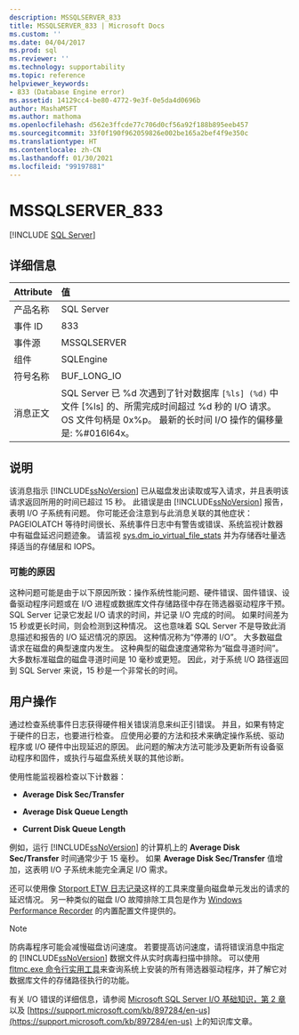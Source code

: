 ```yaml
---
description: MSSQLSERVER_833
title: MSSQLSERVER_833 | Microsoft Docs
ms.custom: ''
ms.date: 04/04/2017
ms.prod: sql
ms.reviewer: ''
ms.technology: supportability
ms.topic: reference
helpviewer_keywords:
- 833 (Database Engine error)
ms.assetid: 14129cc4-be80-4772-9e3f-0e5da4d0696b
author: MashaMSFT
ms.author: mathoma
ms.openlocfilehash: d562e3ffcde77c706d0cf56a92f188b895eeb457
ms.sourcegitcommit: 33f0f190f962059826e002be165a2bef4f9e350c
ms.translationtype: HT
ms.contentlocale: zh-CN
ms.lasthandoff: 01/30/2021
ms.locfileid: "99197881"
---
```

# <a name="mssqlserver_833"></a>MSSQLSERVER_833
 [!INCLUDE [SQL Server](../../includes/applies-to-version/sql-asdbmi.md)]
  
## <a name="details"></a>详细信息  
  
| Attribute | 值 |  
| :-------- | :---- |  
|产品名称|SQL Server|  
|事件 ID|833|  
|事件源|MSSQLSERVER|  
|组件|SQLEngine|  
|符号名称|BUF_LONG_IO|  
|消息正文|SQL Server 已 %d 次遇到了针对数据库 `[%ls] (%d)` 中文件 [%ls] 的、所需完成时间超过 %d 秒的 I/O 请求。  OS 文件句柄是 0x%p。  最新的长时间 I/O 操作的偏移量是: %#016I64x。|  
  
## <a name="explanation"></a>说明  
该消息指示 [!INCLUDE[ssNoVersion](../../includes/ssnoversion-md.md)] 已从磁盘发出读取或写入请求，并且表明该请求返回所用的时间已超过 15 秒。 此错误是由 [!INCLUDE[ssNoVersion](../../includes/ssnoversion-md.md)] 报告，表明 I/O 子系统有问题。 你可能还会注意到与此消息关联的其他症状：PAGEIOLATCH 等待时间很长、系统事件日志中有警告或错误、系统监视计数器中有磁盘延迟问题迹象。 请监视 [sys.dm_io_virtual_file_stats](../system-dynamic-management-views/sys-dm-io-virtual-file-stats-transact-sql.md) 并为存储吞吐量选择适当的存储层和 IOPS。 
  
### <a name="possible-causes"></a>可能的原因  
这种问题可能是由于以下原因所致：操作系统性能问题、硬件错误、固件错误、设备驱动程序问题或在 I/O 进程或数据库文件存储路径中存在筛选器驱动程序干预。 SQL Server 记录它发起 I/O 请求的时间，并记录 I/O 完成的时间。 如果时间差为 15 秒或更长时间，则会检测到这种情况。 这也意味着 SQL Server 不是导致此消息描述和报告的 I/O 延迟情况的原因。 这种情况称为“停滞的 I/O”。 大多数磁盘请求在磁盘的典型速度内发生。 这种典型的磁盘速度通常称为“磁盘寻道时间”。 大多数标准磁盘的磁盘寻道时间是 10 毫秒或更短。 因此，对于系统 I/O 路径返回到 SQL Server 来说，15 秒是一个非常长的时间。 
  
## <a name="user-action"></a>用户操作  
通过检查系统事件日志获得硬件相关错误消息来纠正引错误。 并且，如果有特定于硬件的日志，也要进行检查。 应使用必要的方法和技术来确定操作系统、驱动程序或 I/O 硬件中出现延迟的原因。 此问题的解决方法可能涉及更新所有设备驱动程序和固件，或执行与磁盘系统关联的其他诊断。 
  
使用性能监视器检查以下计数器：  
  
-   **Average Disk Sec/Transfer**  
  
-   **Average Disk Queue Length**  
  
-   **Current Disk Queue Length**  
  
例如，运行 [!INCLUDE[ssNoVersion](../../includes/ssnoversion-md.md)] 的计算机上的 **Average Disk Sec/Transfer** 时间通常少于 15 毫秒。 如果 **Average Disk Sec/Transfer** 值增加，这表明 I/O 子系统未能完全满足 I/O 需求。

还可以使用像 [Storport ETW 日志记录](/archive/blogs/ntdebugging/storport-etw-logging-to-measure-requests-made-to-a-disk-unit)这样的工具来度量向磁盘单元发出的请求的延迟情况。 另一种类似的磁盘 I/O 故障排除工具包是作为 [Windows Performance Recorder](/windows-hardware/test/wpt/introduction-to-wpr) 的内置配置文件提供的。
  
> [!NOTE]  
> 防病毒程序可能会减慢磁盘访问速度。 若要提高访问速度，请将错误消息中指定的 [!INCLUDE[ssNoVersion](../../includes/ssnoversion-md.md)] 数据文件从实时病毒扫描中排除。 可以使用 [fltmc.exe 命令行实用工具](/windows-hardware/drivers/ifs/development-and-testing-tools#fltmcexe-control-program)来查询系统上安装的所有筛选器驱动程序，并了解它对数据库文件的存储路径执行的功能。 
  
有关 I/O 错误的详细信息，请参阅 [Microsoft SQL Server I/O 基础知识，第 2 章](/previous-versions/sql/sql-server-2005/administrator/cc917726(v=technet.10))以及 [https://support.microsoft.com/kb/897284/en-us](https://support.microsoft.com/kb/897284/en-us) 上的知识库文章。  
